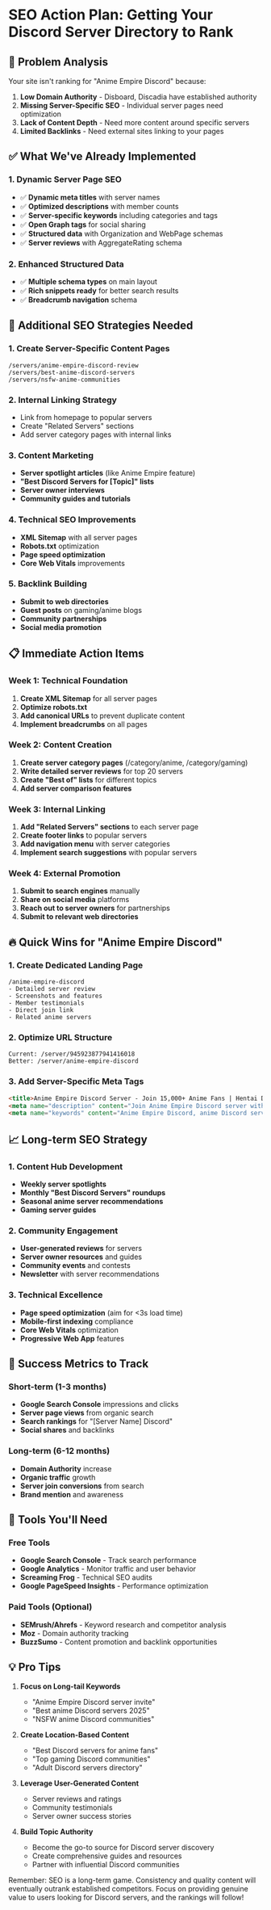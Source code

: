 # SEO Action Plan: Getting Your Discord Server Directory to Rank

## 🎯 Problem Analysis
Your site isn't ranking for "Anime Empire Discord" because:
1. **Low Domain Authority** - Disboard, Discadia have established authority
2. **Missing Server-Specific SEO** - Individual server pages need optimization
3. **Lack of Content Depth** - Need more content around specific servers
4. **Limited Backlinks** - Need external sites linking to your pages

## ✅ What We've Already Implemented

### 1. Dynamic Server Page SEO
- ✅ **Dynamic meta titles** with server names
- ✅ **Optimized descriptions** with member counts
- ✅ **Server-specific keywords** including categories and tags
- ✅ **Open Graph tags** for social sharing
- ✅ **Structured data** with Organization and WebPage schemas
- ✅ **Server reviews** with AggregateRating schema

### 2. Enhanced Structured Data
- ✅ **Multiple schema types** on main layout
- ✅ **Rich snippets ready** for better search results
- ✅ **Breadcrumb navigation** schema

## 🚀 Additional SEO Strategies Needed

### 1. Create Server-Specific Content Pages
```
/servers/anime-empire-discord-review
/servers/best-anime-discord-servers
/servers/nsfw-anime-communities
```

### 2. Internal Linking Strategy
- Link from homepage to popular servers
- Create "Related Servers" sections
- Add server category pages with internal links

### 3. Content Marketing
- **Server spotlight articles** (like Anime Empire feature)
- **"Best Discord Servers for [Topic]" lists**
- **Server owner interviews**
- **Community guides and tutorials**

### 4. Technical SEO Improvements
- **XML Sitemap** with all server pages
- **Robots.txt** optimization
- **Page speed optimization**
- **Core Web Vitals** improvements

### 5. Backlink Building
- **Submit to web directories**
- **Guest posts** on gaming/anime blogs
- **Community partnerships**
- **Social media promotion**

## 📋 Immediate Action Items

### Week 1: Technical Foundation
1. **Create XML Sitemap** for all server pages
2. **Optimize robots.txt** 
3. **Add canonical URLs** to prevent duplicate content
4. **Implement breadcrumbs** on all pages

### Week 2: Content Creation
1. **Create server category pages** (/category/anime, /category/gaming)
2. **Write detailed server reviews** for top 20 servers
3. **Create "Best of" lists** for different topics
4. **Add server comparison features**

### Week 3: Internal Linking
1. **Add "Related Servers" sections** to each server page
2. **Create footer links** to popular servers
3. **Add navigation menu** with server categories
4. **Implement search suggestions** with popular servers

### Week 4: External Promotion
1. **Submit to search engines** manually
2. **Share on social media** platforms
3. **Reach out to server owners** for partnerships
4. **Submit to relevant web directories**

## 🔥 Quick Wins for "Anime Empire Discord"

### 1. Create Dedicated Landing Page
```
/anime-empire-discord
- Detailed server review
- Screenshots and features
- Member testimonials
- Direct join link
- Related anime servers
```

### 2. Optimize URL Structure
```
Current: /server/945923877941416018
Better: /server/anime-empire-discord
```

### 3. Add Server-Specific Meta Tags
```html
<title>Anime Empire Discord Server - Join 15,000+ Anime Fans | Hentai Discord</title>
<meta name="description" content="Join Anime Empire Discord server with 15,000+ active anime fans. NSFW anime discussions, art sharing, roleplay, and events. Official invite on Hentai Discord.">
<meta name="keywords" content="Anime Empire Discord, anime Discord server, NSFW anime, anime community, Discord anime">
```

## 📈 Long-term SEO Strategy

### 1. Content Hub Development
- **Weekly server spotlights**
- **Monthly "Best Discord Servers" roundups**
- **Seasonal anime server recommendations**
- **Gaming server guides**

### 2. Community Engagement
- **User-generated reviews** for servers
- **Server owner resources** and guides
- **Community events** and contests
- **Newsletter** with server recommendations

### 3. Technical Excellence
- **Page speed optimization** (aim for <3s load time)
- **Mobile-first indexing** compliance
- **Core Web Vitals** optimization
- **Progressive Web App** features

## 🎯 Success Metrics to Track

### Short-term (1-3 months)
- **Google Search Console** impressions and clicks
- **Server page views** from organic search
- **Search rankings** for "[Server Name] Discord"
- **Social shares** and backlinks

### Long-term (6-12 months)
- **Domain Authority** increase
- **Organic traffic** growth
- **Server join conversions** from search
- **Brand mention** and awareness

## 🔧 Tools You'll Need

### Free Tools
- **Google Search Console** - Track search performance
- **Google Analytics** - Monitor traffic and user behavior
- **Screaming Frog** - Technical SEO audits
- **Google PageSpeed Insights** - Performance optimization

### Paid Tools (Optional)
- **SEMrush/Ahrefs** - Keyword research and competitor analysis
- **Moz** - Domain authority tracking
- **BuzzSumo** - Content promotion and backlink opportunities

## 💡 Pro Tips

1. **Focus on Long-tail Keywords**
   - "Anime Empire Discord server invite"
   - "Best anime Discord servers 2025"
   - "NSFW anime Discord communities"

2. **Create Location-Based Content**
   - "Best Discord servers for anime fans"
   - "Top gaming Discord communities"
   - "Adult Discord servers directory"

3. **Leverage User-Generated Content**
   - Server reviews and ratings
   - Community testimonials
   - Server owner success stories

4. **Build Topic Authority**
   - Become the go-to source for Discord server discovery
   - Create comprehensive guides and resources
   - Partner with influential Discord communities

Remember: SEO is a long-term game. Consistency and quality content will eventually outrank established competitors. Focus on providing genuine value to users looking for Discord servers, and the rankings will follow!
